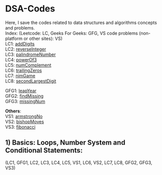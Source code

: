 # DSA-Codes
Here, I save the codes related to data structures and algorithms concepts and problems.  
Index:  (Leetcode: LC, Geeks For Geeks: GFG, VS code problems (non-platform or other sites): VS)  
LC1: <a href="\Leetcode\addDigits.md">addDigits</a>  
LC2: <a href="\Leetcode\reverseInteger.md">reverseInteger</a>  
LC3: <a href="\Leetcode\palindromeNumber.md">palindromeNumber</a>  
LC4: <a href="\Leetcode\powerOf3.md">powerOf3</a>  
LC5: <a href="\Leetcode\numComplement.md">numComplement</a>  
LC6: <a href="\Leetcode\trailingZeros.md">trailingZeros</a>  
LC7: <a href="\Leetcode\nimGame.md">nimGame</a>  
LC8: <a href="\Leetcode\secondLargestDigit.md">secondLargestDigit</a>  

GFG1: <a href="\GeeksForGeeks\leapYear.md">leapYear</a>  
GFG2: <a href="\GeeksForGeeks\findMissing.md">findMissing</a>  
GFG3: <a href="\GeeksForGeeks\missingNum.md">missingNum</a>  

**Others**:  
VS1: <a href="\Others\armstrongNo.md">armstrongNo</a>  
VS2: <a href="\Others\bishopMoves.md">bishopMoves</a>  
VS3: <a href="\Others\fibonacci.md">fibonacci</a>  

  
## **1) Basics: Loops, Number System and Conditional Statements:**
  (LC1, GFG1, LC2, LC3, LC4, LC5, VS1, LC6, VS2, LC7, LC8, GFG2, GFG3, VS3)